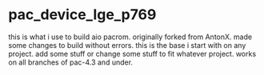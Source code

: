 pac_device_lge_p769
===================
this is what i use to build aio pacrom.
originally forked from AntonX.
made some changes to build without errors.
this is the base i start with on any project.
add some stuff or change some stuff to fit whatever project.
works on all branches of pac-4.3 and under.
